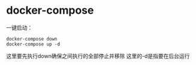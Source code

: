 # docker-compose 

一键启动：
```
docker-compose down
docker-compose up -d
```

这里要先执行down确保之间执行的全部停止并移除
这里的-d是指要在后台运行
